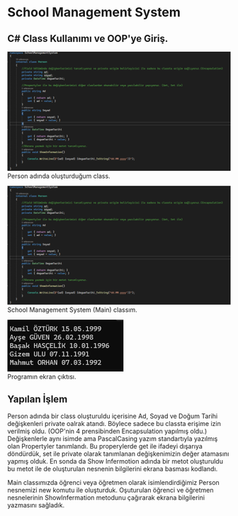 # School Management System

## C# Class Kullanımı ve OOP'ye Giriş.

![Person Class](https://github.com/ugurarican/SchoolManagementSystem/blob/master/person%20class.png)  
Person adında oluşturduğum class.

![SchoolManagmentSystem Class](https://github.com/ugurarican/SchoolManagementSystem/blob/master/person%20class.png)  
School Management System (Main) classım.

![Display](https://github.com/ugurarican/SchoolManagementSystem/blob/master/display.png)  
Programın ekran çıktısı.

##  Yapılan İşlem
Person adında bir class oluşturuldu içerisine Ad, Soyad ve Doğum Tarihi değişkenleri private oalrak atandı.
Böylece sadece bu classta erişime izin verilmiş oldu. (OOP'nin 4 prensibinden Encapsulation yapılmış oldu.)
Değişkenlerle aynı isimde ama PascalCasing yazım standartıyla yazılmış olan Propertyler tanımlandı.
Bu properylerde get ile ifadeyi dışarıya döndürdük, set ile private olarak tanımlanan değişkenimizin değer atamasını yapmış olduk.
En sonda da Show Infermotion adında bir metot oluşturuldu bu metot ile de oluşturulan nesnenin bilgilerini ekrana basması kodlandı.

Main classımızda öğrenci veya öğretmen olarak isimlendirdiğimiz Person nesnemizi new komutu ile oluşturduk.
Oşuturulan öğrenci ve öğretmen nesnelerinin ShowInfermation metodunu çağırarak ekrana bilgilerini yazmasını sağladık.
